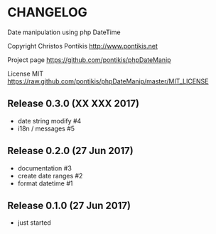 CHANGELOG
==========

Date manipulation using php DateTime

Copyright Christos Pontikis http://www.pontikis.net

Project page https://github.com/pontikis/phpDateManip

License MIT https://raw.github.com/pontikis/phpDateManip/master/MIT_LICENSE


Release 0.3.0 (XX XXX 2017)
-------------------------

* date string modify #4
* i18n / messages #5


Release 0.2.0 (27 Jun 2017)
-------------------------

* documentation #3
* create date ranges #2
* format datetime #1


Release 0.1.0 (27 Jun 2017)
-------------------------

* just started